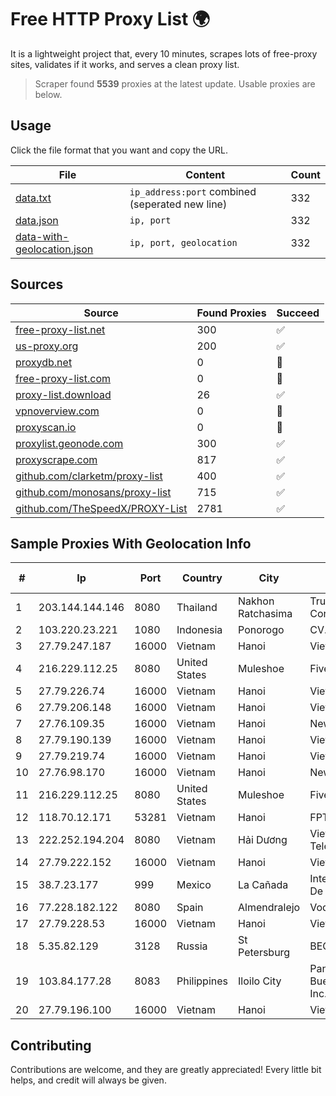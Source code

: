 
# Free HTTP Proxy List 🌍

It is a lightweight project that, every 10 minutes, scrapes lots of free-proxy sites, validates if it works, and serves a clean proxy list.


> Scraper found **5539** proxies at the latest update. Usable proxies are below.

## Usage

Click the file format that you want and copy the URL.


|File|Content|Count|
|----|-------|-----|
|[data.txt](https://raw.githubusercontent.com/themiralay/Proxy-List-World/master/data.txt)|`ip_address:port` combined (seperated new line)|332|
|[data.json](https://raw.githubusercontent.com/themiralay/Proxy-List-World/master/data.json)|`ip, port`|332|
|[data-with-geolocation.json](https://raw.githubusercontent.com/themiralay/Proxy-List-World/master/data-with-geolocation.json)|`ip, port, geolocation`|332|

## Sources

|Source|Found Proxies|Succeed|
|------|-------------|-------|
|[free-proxy-list.net](https://free-proxy-list.net)|300|✅|
|[us-proxy.org](https://www.us-proxy.org)|200|✅|
|[proxydb.net](http://proxydb.net)|0|🚫|
|[free-proxy-list.com](https://free-proxy-list.com/?page=&port=&type%5B%5D=http&type%5B%5D=https&up_time=0&search=Search)|0|🚫|
|[proxy-list.download](https://www.proxy-list.download/HTTP)|26|✅|
|[vpnoverview.com](https://vpnoverview.com/privacy/anonymous-browsing/free-proxy-servers)|0|🚫|
|[proxyscan.io](https://www.proxyscan.io)|0|🚫|
|[proxylist.geonode.com](https://proxylist.geonode.com/api/proxy-list?limit=300&page=1&sort_by=lastChecked&sort_type=desc&protocols=http,https)|300|✅|
|[proxyscrape.com](https://api.proxyscrape.com/v2/?request=displayproxies&protocol=http&timeout=10000&country=all&ssl=all&anonymity=all)|817|✅|
|[github.com/clarketm/proxy-list](https://raw.githubusercontent.com/clarketm/proxy-list/master/proxy-list-raw.txt)|400|✅|
|[github.com/monosans/proxy-list](https://raw.githubusercontent.com/monosans/proxy-list/main/proxies/http.txt)|715|✅|
|[github.com/TheSpeedX/PROXY-List](https://raw.githubusercontent.com/TheSpeedX/PROXY-List/master/http.txt)|2781|✅|


## Sample Proxies With Geolocation Info

|#|Ip|Port|Country|City|Internet Service Provider|
|-|--|----|-------|----|-------------------------|
|1|203.144.144.146|8080|Thailand|Nakhon Ratchasima|True Internet Corporation CO. Ltd.|
|2|103.220.23.221|1080|Indonesia|Ponorogo|CV. LINTAS MEDIA|
|3|27.79.247.187|16000|Vietnam|Hanoi|Viettel Corporation|
|4|216.229.112.25|8080|United States|Muleshoe|Five Area Systems, LLC|
|5|27.79.226.74|16000|Vietnam|Hanoi|Viettel Corporation|
|6|27.79.206.148|16000|Vietnam|Hanoi|Viettel Corporation|
|7|27.76.109.35|16000|Vietnam|Hanoi|Newass2011xDSLHCMC|
|8|27.79.190.139|16000|Vietnam|Hanoi|Viettel Corporation|
|9|27.79.219.74|16000|Vietnam|Hanoi|Viettel Corporation|
|10|27.76.98.170|16000|Vietnam|Hanoi|Newass2011xDSLHCMC|
|11|216.229.112.25|8080|United States|Muleshoe|Five Area Systems, LLC|
|12|118.70.12.171|53281|Vietnam|Hanoi|FPT Telecom Company|
|13|222.252.194.204|8080|Vietnam|Hải Dương|VietNam Post and Telecom Corporation|
|14|27.79.222.152|16000|Vietnam|Hanoi|Viettel Corporation|
|15|38.7.23.177|999|Mexico|La Cañada|Internet Telefonia Y TV De Michoacan SA De CV|
|16|77.228.182.122|8080|Spain|Almendralejo|Vodafone Espana S.A.U.|
|17|27.79.228.53|16000|Vietnam|Hanoi|Viettel Corporation|
|18|5.35.82.129|3128|Russia|St Petersburg|BEGET|
|19|103.84.177.28|8083|Philippines|Iloilo City|Panay Broadband / Buenavista Cable TV., Inc.|
|20|27.79.196.100|16000|Vietnam|Hanoi|Viettel Corporation|



## Contributing

Contributions are welcome, and they are greatly appreciated! Every
little bit helps, and credit will always be given.

